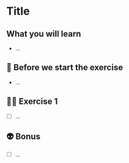 # Title

## What you will learn

- ...

## 👾 Before we start the exercise

- ...

## 👨‍🚀 Exercise 1

- [ ] ...

## 👽 Bonus

- [ ] ...
